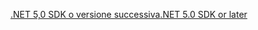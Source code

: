 [<span data-ttu-id="3b095-101">.NET 5,0 SDK o versione successiva</span><span class="sxs-lookup"><span data-stu-id="3b095-101">.NET 5.0 SDK or later</span></span>](https://dotnet.microsoft.com/download/dotnet-core/5.0)
